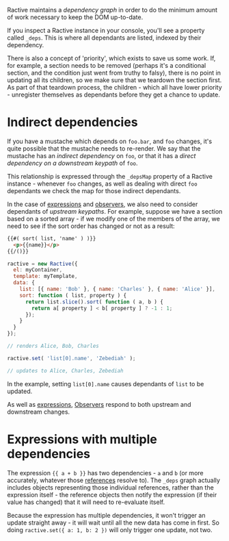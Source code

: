 Ractive maintains a *dependency graph* in order to do the minimum amount of work necessary to keep the DOM up-to-date.

If you inspect a Ractive instance in your console, you'll see a property called `_deps`. This is where all dependants are listed, indexed by their dependency.

There is also a concept of 'priority', which exists to save us some work. If, for example, a section needs to be removed (perhaps it's a conditional section, and the condition just went from truthy to falsy), there is no point in updating all its children, so we make sure that we teardown the section first. As part of that teardown process, the children - which all have lower priority - unregister themselves as dependants before they get a chance to update.

# Indirect dependencies

If you have a mustache which depends on `foo.bar`, and `foo` changes, it's quite possible that the mustache needs to re-render. We say that the mustache has an *indirect dependency* on `foo`, or that it has a *direct dependency on a downstream keypath* of `foo`.

This relationship is expressed through the `_depsMap` property of a Ractive instance - whenever `foo` changes, as well as dealing with direct `foo` dependants we check the map for those indirect dependants.

In the case of [expressions](../templates/expressions.md) and [observers](../data-binding/observers.md), we also need to consider dependants of *upstream keypaths*. For example, suppose we have a section based on a sorted array - if we modify one of the members of the array, we need to see if the sort order has changed or not as a result:

```html
{{#( sort( list, 'name' ) )}}
  <p>{{name}}</p>
{{/()}}
```

```js
ractive = new Ractive({
  el: myContainer,
  template: myTemplate,
  data: {
    list: [{ name: 'Bob' }, { name: 'Charles' }, { name: 'Alice' }],
    sort: function ( list, property ) {
      return list.slice().sort( function ( a, b ) {
        return a[ property ] < b[ property ] ? -1 : 1;
      });
    }
  }
});

// renders Alice, Bob, Charles

ractive.set( 'list[0].name', 'Zebediah' );

// updates to Alice, Charles, Zebediah
```

In the example, setting `list[0].name` causes dependants of `list` to be updated.

As well as [expressions](../templates/expressions.md), [Observers](../data-binding/observers.md) respond to both upstream and downstream changes.


# Expressions with multiple dependencies

The expression `{{ a + b }}` has two dependencies - `a` and `b` (or more accurately, whatever those [references](../templates/references.md) resolve to). The `_deps` graph actually includes objects representing those individual references, rather than the expression itself - the reference objects then notify the expression (if their value has changed) that it will need to re-evaluate itself.

Because the expression has multiple dependencies, it won't trigger an update straight away - it will wait until all the new data has come in first. So doing `ractive.set({ a: 1, b: 2 })` will only trigger one update, not two.
